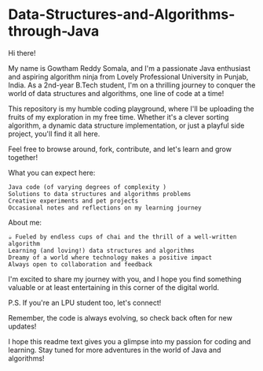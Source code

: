 # Data-Structures-and-Algorithms-through-Java
Hi there!

My name is Gowtham Reddy Somala, and I'm a passionate Java enthusiast and aspiring algorithm ninja  from Lovely Professional University in Punjab, India. As a 2nd-year B.Tech student, I'm on a thrilling journey to conquer the world of data structures and algorithms, one line of code at a time!

This repository is my humble coding playground, where I'll be uploading the fruits of my exploration in my free time. Whether it's a clever sorting algorithm, a dynamic data structure implementation, or just a playful side project, you'll find it all here.

Feel free to browse around, fork, contribute, and let's learn and grow together!

What you can expect here:

    Java code (of varying degrees of complexity )
    Solutions to data structures and algorithms problems
    Creative experiments and pet projects
    Occasional notes and reflections on my learning journey

About me:

    ☕️ Fueled by endless cups of chai and the thrill of a well-written algorithm
    Learning (and loving!) data structures and algorithms
    Dreamy of a world where technology makes a positive impact
    Always open to collaboration and feedback

I'm excited to share my journey with you, and I hope you find something valuable or at least entertaining in this corner of the digital world.

P.S. If you're an LPU student too, let's connect!

Remember, the code is always evolving, so check back often for new updates!

I hope this readme text gives you a glimpse into my passion for coding and learning. 
Stay tuned for more adventures in the world of Java and algorithms!

